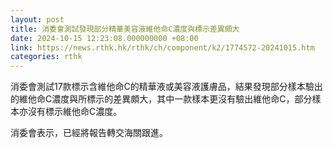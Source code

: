 ```yaml
---
layout: post
title: 消委會測試發現部分精華美容液維他命C濃度與標示差異頗大
date: 2024-10-15 12:23:08.000000000 +08:00
link: https://news.rthk.hk/rthk/ch/component/k2/1774572-20241015.htm
categories: rthk
---
```


消委會測試17款標示含維他命C的精華液或美容液護膚品，結果發現部分樣本驗出的維他命C濃度與所標示的差異頗大，其中一款樣本更沒有驗出維他命C，部分樣本亦沒有標示維他命C濃度。

消委會表示，已經將報告轉交海關跟進。
